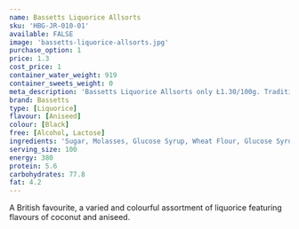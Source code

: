 ```yaml
---
name: Bassetts Liquorice Allsorts
sku: 'HBG-JR-010-01'
available: FALSE
image: 'bassetts-liquorice-allsorts.jpg'
purchase_option: 1
price: 1.3
cost_price: 1
container_water_weight: 919
container_sweets_weight: 0
meta_description: 'Bassetts Liquorice Allsorts only Ł1.30/100g. Traditional sweets and more at Humbugs Confectionery Store. Specialists in satisfying your sweet tooth!'
brand: Bassetts
type: [Liquorice]
flavour: [Aniseed]
colour: [Black]
free: [Alcohol, Lactose]
ingredients: 'Sugar, Molasses, Glucose Syrup, Wheat Flour, Glucose Syrup, Desiccated Coconut, Gelatine (Bovine), Starch, Caramel, Modified Starch, Fat Reduced Cocoa, Liquorice Extract, Natural Lemon Flavouring With Other Natural Flavourings, Natural (Aniseed, Orange) Flavourings, Natural Flavourings, Vegetable Oil, Vegetable Extract (Beetroot Juice) Caramel Sugar Syrup. Colours (Paprika Extract, Vegetable Carbon, Curcumin, Anthocyanins, Lutein), Glazing Agent (Caranuba Wax). Concentrated Black Currant Juice and Concentrated Vegetable Extract (Spirulina).'
serving_size: 100
energy: 380
protein: 5.6
carbohydrates: 77.8
fat: 4.2
---
```

A British favourite, a varied and colourful assortment of liquorice featuring flavours of coconut and aniseed.